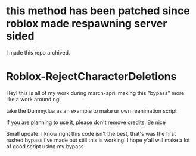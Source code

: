 # this method has been patched since roblox made respawning server sided
I made this repo archived.
# Roblox-RejectCharacterDeletions
Hey! this is all of my work during march-april making this "bypass" more like a work around ngl

take the Dummy.lua as an example to make ur own reanimation script

If you are planning to use it, please don't remove credits. Be nice

Small update: I know right this code isn't the best, that's was the first rushed bypass i've made but still this is working! I hope y'all will make a lot of good script using my bypass
